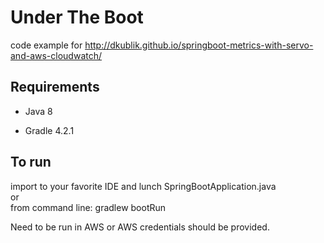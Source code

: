Under The Boot
===============

code example for http://dkublik.github.io/springboot-metrics-with-servo-and-aws-cloudwatch/


## Requirements

* Java 8

* Gradle 4.2.1

## To run
import to your favorite IDE and lunch SpringBootApplication.java  
or  
from command line: gradlew bootRun

Need to be run in AWS or AWS credentials should be provided.



